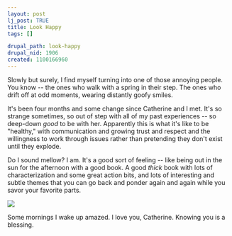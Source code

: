 ```yaml
--- 
layout: post
lj_post: TRUE
title: Look Happy
tags: []

drupal_path: look-happy
drupal_nid: 1906
created: 1100166960
---
```

Slowly but surely, I find myself turning into one of those annoying people. You know -- the ones who walk with a spring in their step. The ones who drift off at odd moments, wearing distantly goofy smiles.

It's been four months and some change since Catherine and I met. It's so strange sometimes, so out of step with all of my past experiences -- so deep-down <i>good</i> to be with her. Apparently this is what it's like to be "healthy," with communication and growing trust and respect and the willingness to work through issues rather than pretending they don't exist until they explode.

Do I sound mellow? I am. It's a good sort of feeling -- like being out in the sun for the afternoon with a good book. A good <i>thick</i> book with lots of characterization and some great action bits, and lots of interesting and subtle themes that you can go back and ponder again and again while you savor your favorite parts.

<img src="/files/lj-photos/farm/CRW_9303.jpg">

Some mornings I wake up amazed. I love you, Catherine. Knowing you is a blessing.
